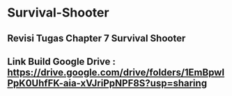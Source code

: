 # Survival-Shooter

## Revisi Tugas Chapter 7 Survival Shooter
## Link Build Google Drive : https://drive.google.com/drive/folders/1EmBpwlPpK0UhfFK-aia-xVJriPpNPF8S?usp=sharing
